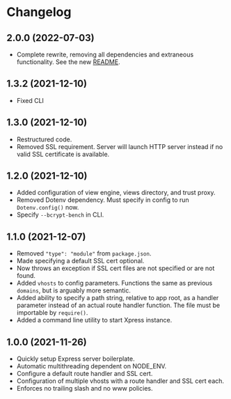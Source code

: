 # Changelog

## 2.0.0 (2022-07-03)

- Complete rewrite, removing all dependencies and extraneous functionality. See the new [README](README.md).

## 1.3.2 (2021-12-10)

- Fixed CLI

## 1.3.0 (2021-12-10)

- Restructured code.
- Removed SSL requirement. Server will launch HTTP server instead if no valid SSL certificate is available.

## 1.2.0 (2021-12-10)

- Added configuration of view engine, views directory, and trust proxy.
- Removed Dotenv dependency. Must specify in config to run `Dotenv.config()` now.
- Specify `--bcrypt-bench` in CLI.

## 1.1.0 (2021-12-07)

- Removed `"type": "module"` from `package.json`.
- Made specifying a default SSL cert optional.
- Now throws an exception if SSL cert files are not specified or are not found.
- Added `vhosts` to config parameters. Functions the same as previous `domains`, but is arguably more semantic.
- Added ability to specify a path string, relative to app root, as a handler parameter instead of an actual route
handler function. The file must be importable by `require()`.
- Added a command line utility to start Xpress instance.

## 1.0.0 (2021-11-26)

- Quickly setup Express server boilerplate.
- Automatic multithreading dependent on NODE_ENV.
- Configure a default route handler and SSL cert.
- Configuration of multiple vhosts with a route handler and SSL cert each.
- Enforces no trailing slash and no www policies.
